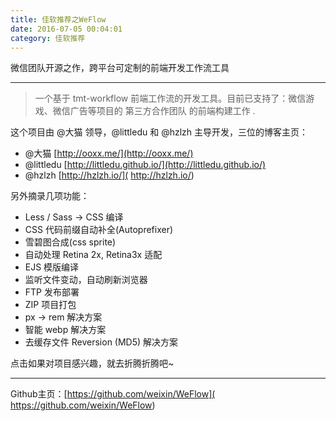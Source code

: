 ```yaml
---
title: 佳软推荐之WeFlow
date: 2016-07-05 00:04:01
category: 佳软推荐
---
```


微信团队开源之作，跨平台可定制的前端开发工作流工具

- - - - -

> 一个基于 tmt-workflow 前端工作流的开发工具。目前已支持了：微信游戏、微信广告等项目的 第三方合作团队 的前端构建工作 .

这个项目由 @大猫 领导，@littledu 和 @hzlzh 主导开发，三位的博客主页：
* @大猫   [http://ooxx.me/](http://ooxx.me/)
* @littledu  [http://littledu.github.io/](http://littledu.github.io/)
* @hzlzh [http://hzlzh.io/]( http://hzlzh.io/)

另外摘录几项功能：
* Less / Sass -> CSS 编译
* CSS 代码前缀自动补全(Autoprefixer)
* 雪碧图合成(css sprite)
* 自动处理 Retina 2x, Retina3x 适配
* EJS 模版编译
* 监听文件变动，自动刷新浏览器
* FTP 发布部署
* ZIP 项目打包
*  px -> rem 解决方案
* 智能 webp 解决方案
* 去缓存文件 Reversion (MD5) 解决方案

点击如果对项目感兴趣，就去折腾折腾吧~  
- - - - -
Github主页：[https://github.com/weixin/WeFlow]( https://github.com/weixin/WeFlow)